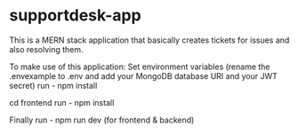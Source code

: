 # supportdesk-app

This is a MERN stack application that basically creates tickets for issues and also resolving them.

To make use of this application:
Set environment variables (rename the .envexample to .env and add your MongoDB database URI and your JWT secret)
run - npm install

cd frontend
run - npm install

Finally run -  npm run dev (for frontend & backend)
